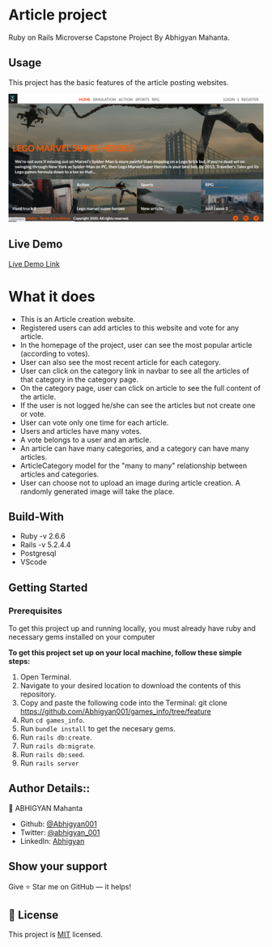 #  Article project

Ruby on Rails Microverse Capstone Project By Abhigyan Mahanta.

## Usage

This project has the basic features of the article posting websites.

![screenshot](./app/assets/images/ss.png)
## Live Demo

[Live Demo Link](https://gamearticles.herokuapp.com/)

# What it does

- This is an Article creation website.
- Registered users can add articles to this website and vote for any article.
- In the homepage of the project, user can see the most popular article (according to votes).
- User can also see the most recent article for each category.
- User can click on the category link in navbar to see all the articles of that category in the category page.
- On the category page, user can click on article to see the full content of the article.
- If the user is not logged he/she can see the articles but not create one or vote.
- User can vote only one time for each article.
- Users and articles have many votes.
- A vote belongs to a user and an article.
- An article can have many categories, and a category can have many articles.
- ArticleCategory model for the "many to many" relationship between articles and categories.
- User can choose not to upload an image during article creation. A randomly generated image will take the place.

## Build-With

- Ruby -v 2.6.6
- Rails -v 5.2.4.4
- Postgresql
- VScode

## Getting Started

### Prerequisites

To get this project up and running locally, you must already have ruby and necessary gems installed on your computer

**To get this project set up on your local machine, follow these simple steps:**

1. Open Terminal.
2. Navigate to your desired location to download the contents of this repository.
3. Copy and paste the following code into the Terminal: git clone https://github.com/Abhigyan001/games_info/tree/feature
4. Run ```cd games_info```.
5. Run ```bundle install``` to get the necesary gems.
6. Run `rails db:create`.
6. Run `rails db:migrate`.
7. Run `rails db:seed`.
8. Run `rails server`


## Author Details::

👤 ABHIGYAN Mahanta

- Github: [@Abhigyan001](https://github.com/Abhigyan001)
- Twitter: [@abhigyan_001](https://twitter.com/abhigyan_001)
- LinkedIn: [Abhigyan](https://www.linkedin.com/in/abhigyan-mahanta-b49799145/)

## Show your support

Give ⭐ Star me on GitHub — it helps!

## 📝 License

This project is [MIT](lic.url) licensed.   



